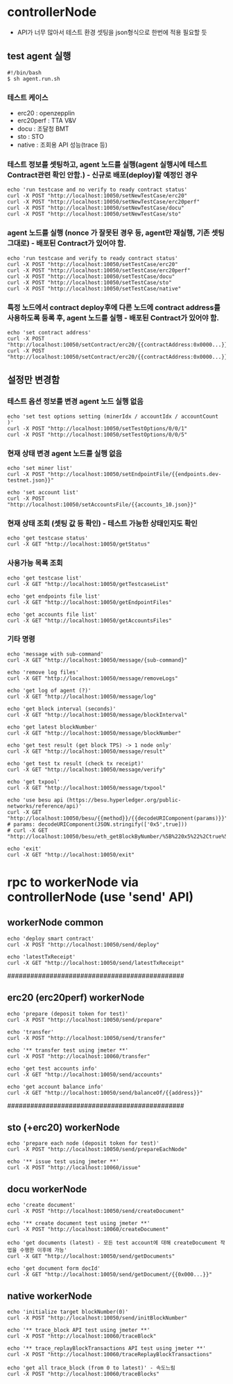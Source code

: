 
# controllerNode 
* API가 너무 많아서 테스트 환경 셋팅을 json형식으로 한번에 적용 필요할 듯

## test agent 실행
```
#!/bin/bash
$ sh agent.run.sh
```
### 테스트 케이스
- erc20 : openzepplin
- erc20perf : TTA V&V
- docu : 조달청 BMT
- sto : STO
- native : 조회용 API 성능(trace 등)

### 테스트 정보를 셋팅하고, agent 노드를 실행(agent 실행시에 테스트 Contract관련 확인 안함.) - 신규로 배포(deploy)할 예정인 경우
```
echo 'run testcase and no verify to ready contract status'
curl -X POST "http://localhost:10050/setNewTestCase/erc20"
curl -X POST "http://localhost:10050/setNewTestCase/erc20perf"
curl -X POST "http://localhost:10050/setNewTestCase/docu"
curl -X POST "http://localhost:10050/setNewTestCase/sto"
```

### agent 노드를 실행 (nonce 가 잘못된 경우 등, agent만 재실행, 기존 셋팅 그대로) - 배포된 Contract가 있어야 함.
```
echo 'run testcase and verify to ready contract status'
curl -X POST "http://localhost:10050/setTestCase/erc20"
curl -X POST "http://localhost:10050/setTestCase/erc20perf"
curl -X POST "http://localhost:10050/setTestCase/docu"
curl -X POST "http://localhost:10050/setTestCase/sto"
curl -X POST "http://localhost:10050/setTestCase/native"
```

### 특정 노드에서 contract deploy후에 다른 노드에 contract address를 사용하도록 등록 후, agent 노드를 실행 - 배포된 Contract가 있어야 함.
```
echo 'set contract address'
curl -X POST "http://localhost:10050/setContract/erc20/{{contractAddress:0x0000...}}"
curl -X POST "http://localhost:10050/setContract/erc20/{{contractAddress:0x0000...}}/{{txHash:0x0000...}}"
```
## 설정만 변경함
### 테스트 옵션 정보를 변경 agent 노드 실행 없음
```
echo 'set test options setting (minerIdx / accountIdx / accountCount )'
curl -X POST "http://localhost:10050/setTestOptions/0/0/1"
curl -X POST "http://localhost:10050/setTestOptions/0/0/5"
```
### 현재 상태 변경 agent 노드를 실행 없음
```
echo 'set miner list'
curl -X POST "http://localhost:10050/setEndpointFile/{{endpoints.dev-testnet.json}}"

echo 'set account list'
curl -X POST "http://localhost:10050/setAccountsFile/{{accounts_10.json}}"
```
### 현재 상태 조회 (셋팅 값 등 확인) - 테스트 가능한 상태인지도 확인
```
echo 'get testcase status'
curl -X GET "http://localhost:10050/getStatus"
```
### 사용가능 목록 조회
```
echo 'get testcase list'
curl -X GET "http://localhost:10050/getTestcaseList"

echo 'get endpoints file list'
curl -X GET "http://localhost:10050/getEndpointFiles"

echo 'get accounts file list'
curl -X GET "http://localhost:10050/getAccountsFiles"
```
### 기타 명령
```
echo 'message with sub-command'
curl -X GET "http://localhost:10050/message/{sub-command}"

echo 'remove log files'
curl -X GET "http://localhost:10050/message/removeLogs"

echo 'get log of agent (?)'
curl -X GET "http://localhost:10050/message/log"

echo 'get block interval (seconds)'
curl -X GET "http://localhost:10050/message/blockInterval"

echo 'get latest blockNumber'
curl -X GET "http://localhost:10050/message/blockNumber"

echo 'get test result (get block TPS) -> 1 node only'
curl -X GET "http://localhost:10050/message/result"

echo 'get test tx result (check tx receipt)'
curl -X GET "http://localhost:10050/message/verify"

echo 'get txpool'
curl -X GET "http://localhost:10050/message/txpool"

echo 'use besu api (https://besu.hyperledger.org/public-networks/reference/api)'
curl -X GET "http://localhost:10050/besu/{{method}}/{{decodeURIComponent(params)}}"
# params: decodeURIComponent(JSON.stringify(['0x5',true]))
# curl -X GET "http://localhost:10050/besu/eth_getBlockByNumber/%5B%220x5%22%2Ctrue%5D"

echo 'exit'
curl -X GET "http://localhost:10050/exit"
```

# rpc to workerNode via controllerNode (use 'send' API)

## workerNode common
```
echo 'deploy smart contract'
curl -X POST "http://localhost:10050/send/deploy"

echo 'latestTxReceipt'
curl -X GET "http://localhost:10050/send/latestTxReceipt"
```

##############################################
## erc20 (erc20perf) workerNode
```
echo 'prepare (deposit token for test)'
curl -X POST "http://localhost:10050/send/prepare"

echo 'transfer'
curl -X POST "http://localhost:10050/send/transfer"

echo '** transfer test using jmeter **'
curl -X POST "http://localhost:10060/transfer"

echo 'get test accounts info' 
curl -X GET "http://localhost:10050/send/accounts"

echo 'get account balance info' 
curl -X GET "http://localhost:10050/send/balanceOf/{{address}}"
```

##############################################
## sto (+erc20) workerNode
```
echo 'prepare each node (deposit token for test)'
curl -X POST "http://localhost:10050/send/prepareEachNode"

echo '** issue test using jmeter **'
curl -X POST "http://localhost:10060/issue"
```

## docu workerNode
```
echo 'create document'
curl -X POST "http://localhost:10050/send/createDocument"

echo '** create document test using jmeter **'
curl -X POST "http://localhost:10060/createDocument"

echo 'get documents (latest) - 모든 test account에 대해 createDocument 작업을 수행한 이후에 가능'
curl -X GET "http://localhost:10050/send/getDocuments"

echo 'get document form docId'
curl -X GET "http://localhost:10050/send/getDocument/{{0x000...}}"
```

## native workerNode
```
echo 'initialize target blockNumber(0)'
curl -X POST "http://localhost:10050/send/initBlockNumber"

echo '** trace_block API test using jmeter **'
curl -X POST "http://localhost:10060/traceBlock"

echo '** trace_replayBlockTransactions API test using jmeter **'
curl -X POST "http://localhost:10060/traceReplayBlockTransactions"

echo 'get all trace_block (from 0 to latest)' - 속도느림
curl -X POST "http://localhost:10060/traceBlocks"
```